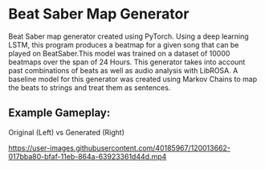 # Beat Saber Map Generator

Beat Saber map generator created using PyTorch. Using a deep learning LSTM, this program produces a beatmap for a given song that can be played on BeatSaber.This model was trained on a dataset of 10000 beatmaps over the span of 24 Hours. This generator takes into account past combinations of beats as well as audio analysis with LibROSA. A baseline model for this generator was created using Markov Chains to map the beats to strings and treat them as sentences. 

## Example Gameplay:

Original (Left) vs Generated (Right)

https://user-images.githubusercontent.com/40185967/120013662-017bba80-bfaf-11eb-864a-63923361d44d.mp4


